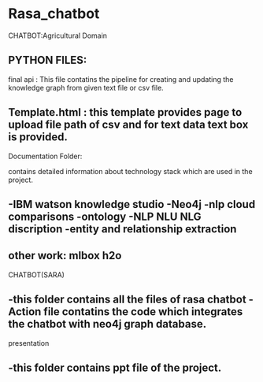# Rasa_chatbot
CHATBOT:Agricultural Domain

PYTHON FILES:
-----------------------------------------------------------------------------------------------------
final api     : This file contatins the pipeline for creating and updating the knowledge graph from
	   	given text file or csv file.

Template.html : this template provides page to upload file path of csv and for text data text
		box is provided.
------------------------------------------------------------------------------------------------------
Documentation Folder:

contains detailed information about technology stack which are used in the project.
 
-IBM watson knowledge studio
-Neo4j
-nlp cloud comparisons
-ontology
-NLP NLU NLG discription
-entity and relationship extraction
------------------------------------------------------------------------------------------------------
other work:
mlbox
h2o
------------------------------------------------------------------------------------------------------
CHATBOT(SARA)

-this folder contains all the files of rasa chatbot
-Action file contatins the code which integrates the chatbot with neo4j graph database.
-------------------------------------------------------------------------------------------------------
presentation
 
-this folder contains  ppt file of the project.
--------------------------------------------------------------------------------------------------------
